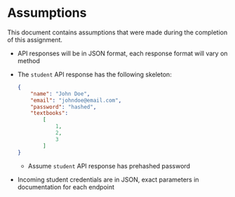 # Assumptions
This document contains assumptions that were made during the completion of this assignment.

* API responses will be in JSON format, each response format will vary on method

* The `student` API response has the following skeleton:
    ```json
    {
        "name": "John Doe",
        "email": "johndoe@email.com",
        "password": "hashed",
        "textbooks": 
            [
                1,
                2,
                3
            ]
    }
    ```
    * Assume `student` API response has prehashed password

* Incoming student credentials are in JSON, exact parameters in documentation for each endpoint